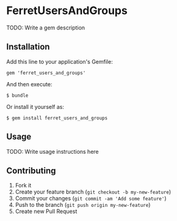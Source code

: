 # FerretUsersAndGroups

TODO: Write a gem description

## Installation

Add this line to your application's Gemfile:

    gem 'ferret_users_and_groups'

And then execute:

    $ bundle

Or install it yourself as:

    $ gem install ferret_users_and_groups

## Usage

TODO: Write usage instructions here

## Contributing

1. Fork it
2. Create your feature branch (`git checkout -b my-new-feature`)
3. Commit your changes (`git commit -am 'Add some feature'`)
4. Push to the branch (`git push origin my-new-feature`)
5. Create new Pull Request
